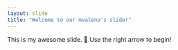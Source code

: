 ```yaml
---
layout: slide
title: "Welcome to our mvaleno's slide!"
---
```

This is my awesome slide. 🎉
Use the right arrow to begin!
